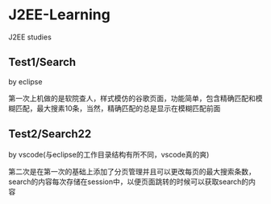 # J2EE-Learning
J2EE studies 

## Test1/Search
   by eclipse
   
   第一次上机做的是软院查人，样式模仿的谷歌页面，功能简单，包含精确匹配和模糊匹配，最大搜素10条，当然，精确匹配的总是显示在模糊匹配前面

## Test2/Search22
   by vscode(与eclipse的工作目录结构有所不同，vscode真的爽)
   
   第二次是在第一次的基础上添加了分页管理并且可以更改每页的最大搜索条数，search的内容每次存储在session中，以便页面跳转的时候可以获取search的内容
